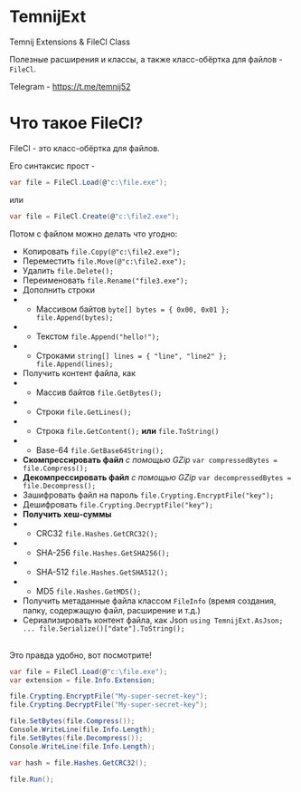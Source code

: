 # TemnijExt
Temnij Extensions &amp; FileCl Class

Полезные расширения и классы, а также класс-обёртка для файлов - `FileCl`.

Telegram - https://t.me/temnij52

# Что такое FileCl?
FileCl - это класс-обёртка для файлов.

Его синтаксис прост - 
```cs
var file = FileCl.Load(@"c:\file.exe");
```
или

```cs
var file = FileCl.Create(@"c:\file2.exe");
```

Потом с файлом можно делать что угодно: <br>
-	Копировать  `file.Copy(@"c:\file2.exe");`
-	Перемеcтить `file.Move(@"c:\file2.exe");`
-	Удалить `file.Delete();`
-	Переименовать `file.Rename("file3.exe");`
-	Дополнить строки
-	-	Массивом байтов `byte[] bytes = { 0x00, 0x01 }; file.Append(bytes);`
-	-	Текстом `file.Append("hello!");`
-	-	Строками `string[] lines = { "line", "line2" }; file.Append(lines);`
-	Получить контент файла, как
-	-	Массив байтов `file.GetBytes();`
-	-	Строки `file.GetLines();`
-	-	Строка `file.GetContent();` **или** `file.ToString()`
-	-	Base-64 `file.GetBase64String();`
-	**Скомпрессировать файл** _с помощью GZip_ `var compressedBytes = file.Compress();`
-	**Декомпрессировать файл** _с помощью GZip_ `var decompressedBytes = file.Decompress();`
-	Зашифровать файл на пароль `file.Crypting.EncryptFile("key");`
-	Дешифровать `file.Crypting.DecryptFile("key");`
-	**Получить хеш-суммы**
-	- CRC32 `file.Hashes.GetCRC32();`
-	- SHA-256 `file.Hashes.GetSHA256();`
-	- SHA-512 `file.Hashes.GetSHA512();`
- - MD5 `file.Hashes.GetMD5();`
-	Получить метаданные файла классом `FileInfo` (время создания, папку, содержащую файл, расширение и т.д.)
-	Сериализировать контент файла, как Json `using TemnijExt.AsJson; ... file.Serialize()["date"].ToString();`
<br>
Это правда удобно, вот посмотрите!<br>

```cs
var file = FileCl.Load(@"c:\file.exe");
var extension = file.Info.Extension;

file.Crypting.EncryptFile("My-super-secret-key");
file.Crypting.DecryptFile("My-super-secret-key");

file.SetBytes(file.Compress());
Console.WriteLine(file.Info.Length);
file.SetBytes(file.Decompress());
Console.WriteLine(file.Info.Length);

var hash = file.Hashes.GetCRC32();

file.Run();
```
